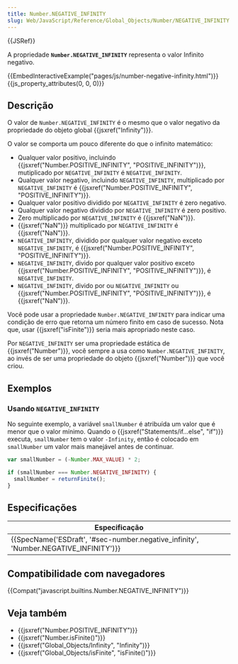 ```yaml
---
title: Number.NEGATIVE_INFINITY
slug: Web/JavaScript/Reference/Global_Objects/Number/NEGATIVE_INFINITY
---
```

{{JSRef}}

A propriedade **`Number.NEGATIVE_INFINITY`** representa o valor Infinito negativo.

{{EmbedInteractiveExample("pages/js/number-negative-infinity.html")}}{{js_property_attributes(0, 0, 0)}}

## Descrição

O valor de `Number.NEGATIVE_INFINITY` é o mesmo que o valor negativo da propriedade do objeto global {{jsxref("Infinity")}}.

O valor se comporta um pouco diferente do que o infinito matemático:

- Qualquer valor positivo, incluindo {{jsxref("Number.POSITIVE_INFINITY", "POSITIVE_INFINITY")}}, mutiplicado por `NEGATIVE_INFINITY` é `NEGATIVE_INFINITY`.
- Qualquer valor negativo, incluindo `NEGATIVE_INFINITY`, multiplicado por `NEGATIVE_INFINITY` é {{jsxref("Number.POSITIVE_INFINITY", "POSITIVE_INFINITY")}}.
- Qualquer valor positivo dividido por `NEGATIVE_INFINITY` é zero negativo.
- Qualquer valor negativo dividido por `NEGATIVE_INFINITY` é zero positivo.
- Zero multiplicado por `NEGATIVE_INFINITY` é {{jsxref("NaN")}}.
- {{jsxref("NaN")}} multiplicado por `NEGATIVE_INFINITY` é {{jsxref("NaN")}}.
- `NEGATIVE_INFINITY`, dividido por qualquer valor negativo exceto `NEGATIVE_INFINITY`, é {{jsxref("Number.POSITIVE_INFINITY", "POSITIVE_INFINITY")}}.
- `NEGATIVE_INFINITY`, divido por qualquer valor positivo exceto {{jsxref("Number.POSITIVE_INFINITY", "POSITIVE_INFINITY")}}, é `NEGATIVE_INFINITY`.
- `NEGATIVE_INFINITY`, divido por ou `NEGATIVE_INFINITY` ou {{jsxref("Number.POSITIVE_INFINITY", "POSITIVE_INFINITY")}}, é {{jsxref("NaN")}}.

Você pode usar a propriedade `Number.NEGATIVE_INFINITY` para indicar uma condição de erro que retorna um número finito em caso de sucesso. Nota que, usar {{jsxref("isFinite")}} seria mais apropriado neste caso.

Por `NEGATIVE_INFINITY` ser uma propriedade estática de {{jsxref("Number")}}, você sempre a usa como `Number.NEGATIVE_INFINITY`, ao invés de ser uma propriedade do objeto {{jsxref("Number")}} que você criou.

## Exemplos

### Usando `NEGATIVE_INFINITY`

No seguinte exemplo, a variável `smallNumber` é atribuída um valor que é menor que o valor mínimo. Quando o {{jsxref("Statements/if...else", "if")}} executa, `smallNumber` tem o valor `-Infinity`, então é colocado em `smallNumber` um valor mais manejável antes de continuar.

```js
var smallNumber = (-Number.MAX_VALUE) * 2;

if (smallNumber === Number.NEGATIVE_INFINITY) {
  smallNumber = returnFinite();
}
```

## Especificações

| Especificação                                                                                                    |
| ---------------------------------------------------------------------------------------------------------------- |
| {{SpecName('ESDraft', '#sec-number.negative_infinity', 'Number.NEGATIVE_INFINITY')}} |

## Compatibilidade com navegadores

{{Compat("javascript.builtins.Number.NEGATIVE_INFINITY")}}

## Veja também

- {{jsxref("Number.POSITIVE_INFINITY")}}
- {{jsxref("Number.isFinite()")}}
- {{jsxref("Global_Objects/Infinity", "Infinity")}}
- {{jsxref("Global_Objects/isFinite", "isFinite()")}}

